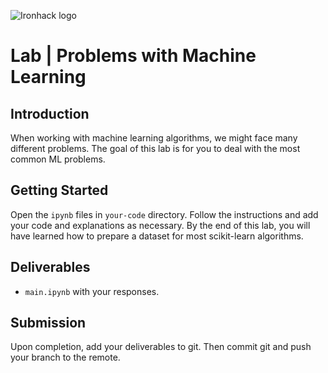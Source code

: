 ![Ironhack logo](https://i.imgur.com/1QgrNNw.png)

# Lab | Problems with Machine Learning

## Introduction

When working with machine learning algorithms, we might face many different problems. The goal of this lab is for you to deal with the most common ML problems.

## Getting Started

Open the `ipynb` files in `your-code` directory. Follow the instructions and add your code and explanations as necessary. By the end of this lab, you will have learned how to prepare a dataset for most scikit-learn algorithms.

## Deliverables

- `main.ipynb` with your responses.

## Submission

Upon completion, add your deliverables to git. Then commit git and push your branch to the remote.
